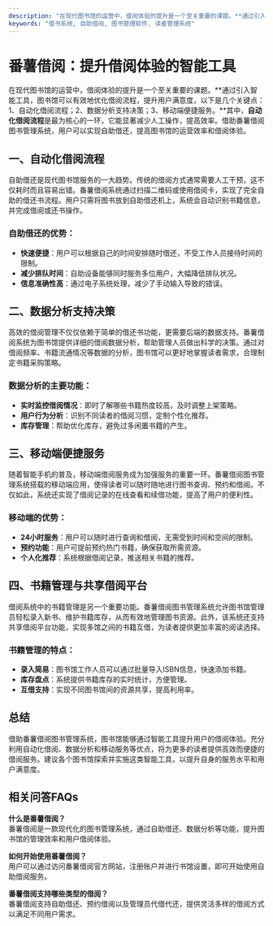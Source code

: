```yaml
---
description: "在现代图书馆的运营中，借阅体验的提升是一个至关重要的课题。**通过引入智能工具，图书馆可以有效地优化借阅流程，提升用户满意度，以下是几个关键点：1、自动化借阅流程；2、数据分析支持决策；3、移动端便捷服务。**其中，**自动化借阅流程**是最为核心的一环，它能显著减少人工操作，提高效率。借助番薯借阅图书管理系统，用户可以实现自助借还，提高图书馆的运营效率和借阅体验。"
keywords: "借书系统, 自助借阅, 图书管理软件, 读者管理系统"
---
```

# 番薯借阅：提升借阅体验的智能工具

在现代图书馆的运营中，借阅体验的提升是一个至关重要的课题。**通过引入智能工具，图书馆可以有效地优化借阅流程，提升用户满意度，以下是几个关键点：1、自动化借阅流程；2、数据分析支持决策；3、移动端便捷服务。**其中，**自动化借阅流程**是最为核心的一环，它能显著减少人工操作，提高效率。借助番薯借阅图书管理系统，用户可以实现自助借还，提高图书馆的运营效率和借阅体验。

## 一、自动化借阅流程

自助借还是现代图书馆服务的一大趋势。传统的借阅方式通常需要人工干预，这不仅耗时而且容易出错。番薯借阅系统通过扫描二维码或使用借阅卡，实现了完全自助的借还书流程。用户只需将图书放到自助借还机上，系统会自动识别书籍信息，并完成借阅或还书操作。

### 自助借还的优势：

- **快速便捷**：用户可以根据自己的时间安排随时借还，不受工作人员接待时间的限制。
- **减少排队时间**：自助设备能够同时服务多位用户，大幅降低排队状况。
- **信息准确性高**：通过电子系统处理，减少了手动输入导致的错误。

## 二、数据分析支持决策

高效的借阅管理不仅仅依赖于简单的借还书功能，更需要后端的数据支持。番薯借阅系统为图书馆提供详细的借阅数据分析，帮助管理人员做出科学的决策。通过对借阅频率、书籍流通情况等数据的分析，图书馆可以更好地掌握读者需求，合理制定书籍采购策略。

### 数据分析的主要功能：

- **实时监控借阅情况**：即时了解哪些书籍热度较高，及时调整上架策略。
- **用户行为分析**：识别不同读者的借阅习惯，定制个性化推荐。
- **库存管理**：帮助优化库存，避免过多闲置书籍的产生。

## 三、移动端便捷服务

随着智能手机的普及，移动端借阅服务成为加强服务的重要一环。番薯借阅图书管理系统搭载的移动端应用，使得读者可以随时随地进行图书查询、预约和借阅。不仅如此，系统还实现了借阅记录的在线查看和续借功能，提高了用户的便利性。

### 移动端的优势：

- **24小时服务**：用户可以随时进行查询和借阅，无需受到时间和空间的限制。
- **预约功能**：用户可提前预约热门书籍，确保获取所需资源。
- **个人化推荐**：系统根据借阅记录，推送相关书籍的推荐。

## 四、书籍管理与共享借阅平台

借阅系统中的书籍管理是另一个重要功能。番薯借阅图书管理系统允许图书馆管理员轻松录入新书、维护书籍库存，从而有效地管理图书资源。此外，该系统还支持共享借阅平台功能，实现多馆之间的书籍互借，为读者提供更加丰富的阅读选择。

### 书籍管理的特点：

- **录入简易**：图书馆工作人员可以通过批量导入ISBN信息，快速添加书籍。
- **库存盘点**：系统提供书籍库存的实时统计，方便管理。
- **互借支持**：实现不同图书馆间的资源共享，提高利用率。

## 总结

借助番薯借阅图书管理系统，图书馆能够通过智能工具提升用户的借阅体验。充分利用自动化借阅、数据分析和移动服务等优点，将为更多的读者提供高效而便捷的借阅服务。建议各个图书馆探索并实施这类智能工具，以提升自身的服务水平和用户满意度。

## 相关问答FAQs

**什么是番薯借阅？**  
番薯借阅是一款现代化的图书管理系统，通过自助借还、数据分析等功能，提升图书馆的管理效率和用户借阅体验。

**如何开始使用番薯借阅？**  
用户可以通过访问番薯借阅官方网站，注册账户并进行书馆设置，即可开始使用自助借阅服务。

**番薯借阅支持哪些类型的借阅？**  
番薯借阅支持自助借还、预约借阅以及管理员代借代还，提供灵活多样的借阅方式以满足不同用户需求。
